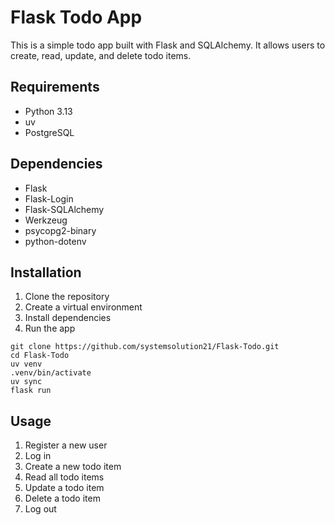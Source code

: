 # Flask Todo App

This is a simple todo app built with Flask and SQLAlchemy. It allows users to create, read, update, and delete todo items.

## Requirements

- Python 3.13
- uv
- PostgreSQL

## Dependencies

- Flask
- Flask-Login
- Flask-SQLAlchemy
- Werkzeug
- psycopg2-binary
- python-dotenv

## Installation

1. Clone the repository
2. Create a virtual environment
3. Install dependencies
4. Run the app

```pwsh
git clone https://github.com/systemsolution21/Flask-Todo.git
cd Flask-Todo
uv venv
.venv/bin/activate
uv sync
flask run
```

## Usage

1. Register a new user
2. Log in
3. Create a new todo item
4. Read all todo items
5. Update a todo item
6. Delete a todo item
7. Log out
